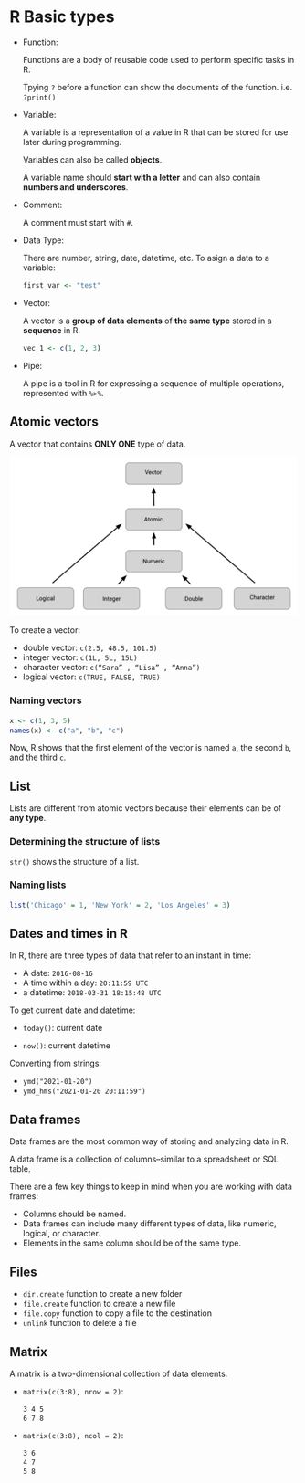 # R Basic types

- Function:

  Functions are a body of reusable code used to perform specific tasks in R.

  Tpying `?` before a function can show the documents of the function. i.e. `?print()`

- Variable:

  A variable is a representation of a value in R that can be stored for use later during programming.

  Variables can also be called **objects**.

  A variable name should **start with a letter** and can also contain **numbers and underscores**.

- Comment:

  A comment must start with `#`.

- Data Type:

  There are number, string, date, datetime, etc. To asign a data to a variable:

  ```r
  first_var <- "test"
  ```

- Vector:

  A vector is a **group of data elements** of **the same type** stored in a **sequence** in R.

  ```r
  vec_1 <- c(1, 2, 3)
  ```

- Pipe:

  A pipe is a tool in R for expressing a sequence of multiple operations, represented with `%>%`.

## Atomic vectors

A vector that contains **ONLY ONE** type of data.

![vector-types](./images/vector-types.png)

To create a vector:

- double vector: `c(2.5, 48.5, 101.5)`
- integer vector: `c(1L, 5L, 15L)`
- character vector: `c(“Sara” , “Lisa” , “Anna”)`
- logical vector: `c(TRUE, FALSE, TRUE)`

### Naming vectors

```r
x <- c(1, 3, 5)
names(x) <- c("a", "b", "c")
```

Now, R shows that the first element of the vector is named `a`, the second `b`, and the third `c`.

## List

Lists are different from atomic vectors because their elements can be of **any type**.

### Determining the structure of lists

`str()` shows the structure of a list.

### Naming lists

```r
list('Chicago' = 1, 'New York' = 2, 'Los Angeles' = 3)
```

## Dates and times in R

In R, there are three types of data that refer to an instant in time:

- A date: `2016-08-16`
- A time within a day: `20:11:59 UTC`
- a datetime: `2018-03-31 18:15:48 UTC`

To get current date and datetime:

- `today()`: current date

- `now()`: current datetime

Converting from strings:

- `ymd("2021-01-20")`
- `ymd_hms("2021-01-20 20:11:59")`

## Data frames

Data frames are the most common way of storing and analyzing data in R.

A data frame is a collection of columns–similar to a spreadsheet or SQL table.

There are a few key things to keep in mind when you are working with data frames:

- Columns should be named.
- Data frames can include many different types of data, like numeric, logical, or character.
- Elements in the same column should be of the same type.

## Files

- `dir.create` function to create a new folder
- `file.create` function to create a new file
- `file.copy` function to copy a file to the destination
- `unlink` function to delete a file

## Matrix

A matrix is a two-dimensional collection of data elements.

- `matrix(c(3:8), nrow = 2)`:

  ```
  3 4 5
  6 7 8
  ```

- `matrix(c(3:8), ncol = 2)`:

  ```
  3 6
  4 7
  5 8
  ```
